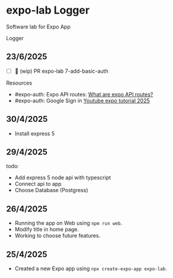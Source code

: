 # expo-lab Logger
Software lab for Expo App

Logger
## 23/6/2025
- [ ] 🚧 (wip) PR expo-lab 7-add-basic-auth

Resources
- #expo-auth: Expo API routes: [What are expo API routes?](https://docs.expo.dev/router/reference/api-routes/)
- #expo-auth: Google Sign in [Youtube expo tutorial 2025](https://www.youtube.com/watch?v=V2YdhR1hVNw)

## 30/4/2025
- Install express 5 

## 29/4/2025
todo:
- Add express 5 node api with typescript
- Connect api to app
- Choose Database (Postgress)
  

## 26/4/2025
- Running the app on Web using `npm run web`.
- Modify title in home page. 
- Working to choose future features. 
  
## 25/4/2025
- Created a new Expo app using `npx create-expo-app expo-lab`.
